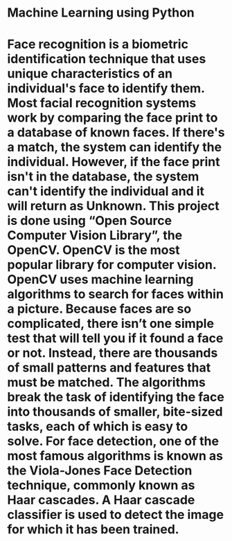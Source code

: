 
# Machine Learning using Python

# Face recognition is a biometric identification technique that uses unique characteristics of an individual's face to identify them. Most facial recognition systems work by comparing the face print to a database of known faces. If there's a match, the system can identify the individual. However, if the face print isn't in the database, the system can't identify the individual and it will return as Unknown. This project is done using “Open Source Computer Vision Library”, the OpenCV. OpenCV is the most popular library for computer vision. OpenCV uses machine learning algorithms to search for faces within a picture. Because faces are so complicated, there isn’t one simple test that will tell you if it found a face or not. Instead, there are thousands of small patterns and features that must be matched. The algorithms break the task of identifying the face into thousands of smaller, bite-sized tasks, each of which is easy to solve. For face detection, one of the most famous algorithms is known as the Viola-Jones Face Detection technique, commonly known as Haar cascades. A Haar cascade classifier is used to detect the image for which it has been trained.
